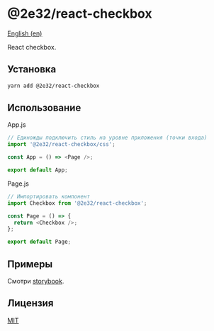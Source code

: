 # @2e32/react-checkbox

[English (en)](README.md)

React checkbox.

## Установка

```bash
yarn add @2e32/react-checkbox
```

## Использование

App.js

```javascript
// Единожды подключить стиль на уровне приложения (точки входа)
import '@2e32/react-checkbox/css';

const App = () => <Page />;

export default App;
```

Page.js

```javascript
// Импортировать компонент
import Checkbox from '@2e32/react-checkbox';

const Page = () => {
  return <Checkbox />;
};

export default Page;
```

## Примеры

Смотри [storybook](https://github.com/2e32/react-checkbox-storybook).

## Лицензия

[MIT](https://choosealicense.com/licenses/mit)

